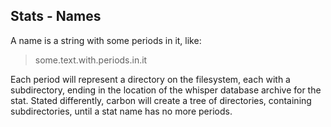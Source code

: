## Stats - Names

A name is a string with some periods in it, like:

> some.text.with.periods.in.it

Each period will represent a directory on the filesystem, each with a subdirectory, ending in the location of the whisper database archive for the stat. Stated differently, carbon will create a tree of directories, containing subdirectories, until a stat name has no more periods.
